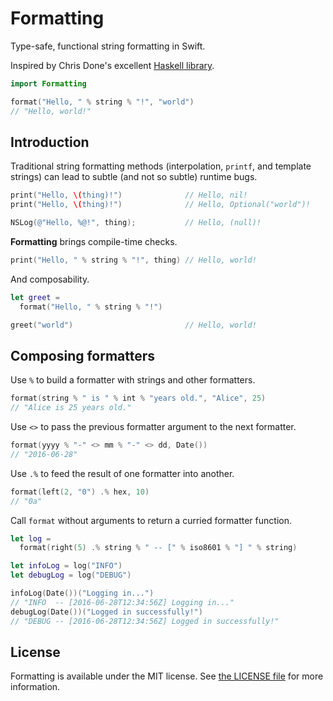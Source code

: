 # Formatting

Type-safe, functional string formatting in Swift.

Inspired by Chris Done's excellent [Haskell library](https://github.com/chrisdone/formatting).

``` swift
import Formatting

format("Hello, " % string % "!", "world")
// "Hello, world!"
```


## Introduction

Traditional string formatting methods (interpolation, `printf`, and template strings) can lead to subtle (and not so subtle) runtime bugs.

``` swift
print("Hello, \(thing)!")              // Hello, nil!
print("Hello, \(thing)!")              // Hello, Optional("world")!
```

``` objective-c
NSLog(@"Hello, %@!", thing);           // Hello, (null)!
```

**Formatting** brings compile-time checks.

``` swift
print("Hello, " % string % "!", thing) // Hello, world!
```

And composability.

``` swift
let greet =
  format("Hello, " % string % "!")

greet("world")                         // Hello, world!
```

<!-- ## Formatters -->

## Composing formatters

Use `%` to build a formatter with strings and other formatters.

``` swift
format(string % " is " % int % "years old.", "Alice", 25)
// "Alice is 25 years old."
```

Use `<>` to pass the previous formatter argument to the next formatter.

``` swift
format(yyyy % "-" <> mm % "-" <> dd, Date())
// "2016-06-28"
```

Use `.%` to feed the result of one formatter into another.

``` swift
format(left(2, "0") .% hex, 10)
// "0a"
```

Call `format` without arguments to return a curried formatter function.

``` swift
let log =
  format(right(5) .% string % " -- [" % iso8601 % "] " % string)

let infoLog = log("INFO")
let debugLog = log("DEBUG")

infoLog(Date())("Logging in...")
// "INFO  -- [2016-06-28T12:34:56Z] Logging in..."
debugLog(Date())("Logged in successfully!")
// "DEBUG -- [2016-06-28T12:34:56Z] Logged in successfully!"
```

## License

Formatting is available under the MIT license. See [the LICENSE
file](./LICENSE.txt) for more information.
